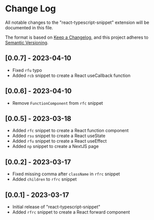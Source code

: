 # Change Log

All notable changes to the "react-typescript-snippet" extension will be documented in this file.

The format is based on [Keep a Changelog](http://keepachangelog.com/),
and this project adheres to [Semantic Versioning](http://semver.org/).

## [0.0.7] - 2023-04-10

- Fixed `rfu` typo
- Added `rcb` snippet to create a React useCallback function

## [0.0.6] - 2023-04-10

- Remove `FunctionComponent` from `rfc` snippet

## [0.0.5] - 2023-03-18

- Added `rfc` snippet to create a React function component
- Added `rsu` snippet to create a React useState
- Added `rfu` snippet to create a React useEffect
- Added `np` snippet to create a NextJS page

## [0.0.2] - 2023-03-17

- Fixed missing comma after `className` in `rfrc` snippet
- Added `children` to `rfrc` snippet

## [0.0.1] - 2023-03-17

- Initial release of "react-typescript-snippet"
- Added `rfrc` snippet to create a React forward component

